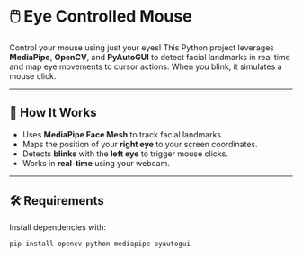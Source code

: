 # 🖱️ Eye Controlled Mouse

Control your mouse using just your eyes! This Python project leverages **MediaPipe**, **OpenCV**, and **PyAutoGUI** to detect facial landmarks in real time and map eye movements to cursor actions. When you blink, it simulates a mouse click.

---


## 🧠 How It Works

- Uses **MediaPipe Face Mesh** to track facial landmarks.
- Maps the position of your **right eye** to your screen coordinates.
- Detects **blinks** with the **left eye** to trigger mouse clicks.
- Works in **real-time** using your webcam.

---

## 🛠️ Requirements

Install dependencies with:

```bash
pip install opencv-python mediapipe pyautogui
